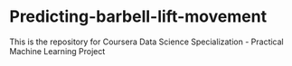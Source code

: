 # Predicting-barbell-lift-movement
This is the repository for Coursera Data Science Specialization - Practical Machine Learning Project
